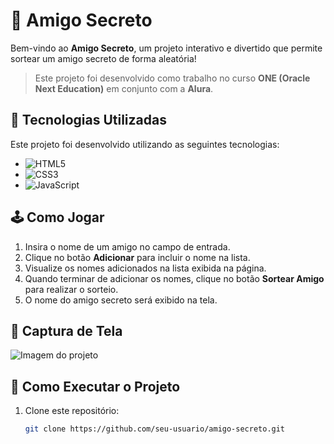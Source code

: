 # 🎁 Amigo Secreto

Bem-vindo ao **Amigo Secreto**, um projeto interativo e divertido que permite sortear um amigo secreto de forma aleatória!

> Este projeto foi desenvolvido como trabalho no curso **ONE (Oracle Next Education)** em conjunto com a **Alura**.

## 🚀 Tecnologias Utilizadas

Este projeto foi desenvolvido utilizando as seguintes tecnologias:

- ![HTML5](https://img.shields.io/badge/-HTML5-E34F26?style=for-the-badge&logo=html5&logoColor=white)
- ![CSS3](https://img.shields.io/badge/-CSS3-1572B6?style=for-the-badge&logo=css3&logoColor=white)
- ![JavaScript](https://img.shields.io/badge/-JavaScript-F7DF1E?style=for-the-badge&logo=javascript&logoColor=black)

## 🕹️ Como Jogar

1. Insira o nome de um amigo no campo de entrada.
2. Clique no botão **Adicionar** para incluir o nome na lista.
3. Visualize os nomes adicionados na lista exibida na página.
4. Quando terminar de adicionar os nomes, clique no botão **Sortear Amigo** para realizar o sorteio.
5. O nome do amigo secreto será exibido na tela.

## 📸 Captura de Tela

![Imagem do projeto](assets/preview.png)

## 🔧 Como Executar o Projeto

1. Clone este repositório:
   ```bash
   git clone https://github.com/seu-usuario/amigo-secreto.git

